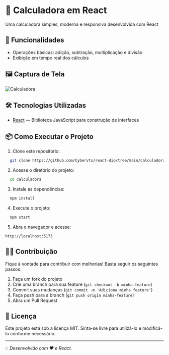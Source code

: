 # 🧮 Calculadora em React

Uma calculadora simples, moderna e responsiva desenvolvida com React

## 🚀 Funcionalidades

- Operações básicas: adição, subtração, multiplicação e divisão
- Exibição em tempo real dos cálculos

## 🖼️ Captura de Tela

![Calculadora](https://via.placeholder.com/600x300.png?text=Preview+da+Calculadora)

## 🛠️ Tecnologias Utilizadas

- [React](https://reactjs.org/) — Biblioteca JavaScript para construção de interfaces

## 📦 Como Executar o Projeto

1. Clone este repositório:

```bash
  git clone https://github.com/Cybervtx/react-dio/tree/main/calculadora
```

2. Acesse o diretório do projeto:

```bash
  cd calculadora
```

3. Instale as dependências:

```bash
  npm install
```

4. Execute o projeto:

```bash
  npm start
```

5. Abra o navegador e acesse:

```
http://localhost:5173
```

## 🧑‍💻 Contribuição

Fique à vontade para contribuir com melhorias! Basta seguir os seguintes passos:

1. Faça um fork do projeto
2. Crie uma branch para sua feature (`git checkout -b minha-feature`)
3. Commit suas mudanças (`git commit -m 'Adiciona minha feature'`)
4. Faça push para a branch (`git push origin minha-feature`)
5. Abra um Pull Request

## 📝 Licença

Este projeto está sob a licença MIT. Sinta-se livre para utilizá-lo e modificá-lo conforme necessário.

---

💡 _Desenvolvido com ❤️ e React._

